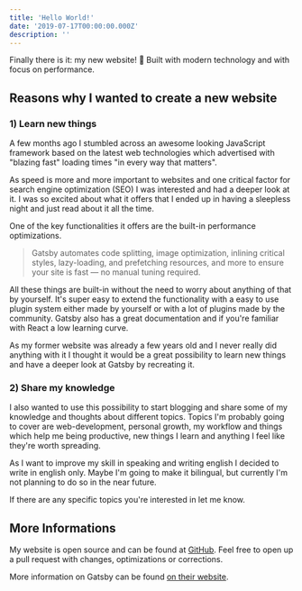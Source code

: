 ```yaml
---
title: 'Hello World!'
date: '2019-07-17T00:00:00.000Z'
description: ''
---
```


Finally there is it: my new website! 🙌 Built with modern technology and with focus on performance.

## Reasons why I wanted to create a new website

### 1) Learn new things

A few months ago I stumbled across an awesome looking JavaScript framework based on the latest web technologies which advertised with "blazing fast" loading times "in every way that matters".

As speed is more and more important to websites and one critical factor for search engine optimization (SEO) I was interested and had a deeper look at it. I was so excited about what it offers that I ended up in having a sleepless night and just read about it all the time.

One of the key functionalities it offers are the built-in performance optimizations.

> Gatsby automates code splitting, image optimization, inlining critical styles, lazy-loading, and prefetching resources, and more to ensure your site is fast — no manual tuning required.

All these things are built-in without the need to worry about anything of that by yourself. It's super easy to extend the functionality with a easy to use plugin system either made by yourself or with a lot of plugins made by the community. Gatsby also has a great documentation and if you're familiar with React a low learning curve.

As my former website was already a few years old and I never really did anything with it I thought it would be a great possibility to learn new things and have a deeper look at Gatsby by recreating it.

### 2) Share my knowledge

I also wanted to use this possibility to start blogging and share some of my knowledge and thoughts about different topics. Topics I'm probably going to cover are web-development, personal growth, my workflow and things which help me being productive, new things I learn and anything I feel like they're worth spreading.

As I want to improve my skill in speaking and writing english I decided to write in english only. Maybe I'm going to make it bilingual, but currently I'm not planning to do so in the near future.

If there are any specific topics you're interested in let me know.

## More Informations

My website is open source and can be found at [GitHub](https://github.com/SimonMayerhofer/mayerhofer.it). Feel free to open up a pull request with changes, optimizations or corrections.

More information on Gatsby can be found [on their website](https://github.com/gatsbyjs/gatsby).
